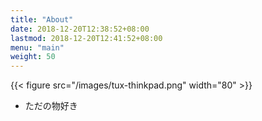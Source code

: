 ```yaml
---
title: "About"
date: 2018-12-20T12:38:52+08:00
lastmod: 2018-12-20T12:41:52+08:00
menu: "main"
weight: 50
---
```


{{< figure src="/images/tux-thinkpad.png" width="80" >}}

- ただの物好き

